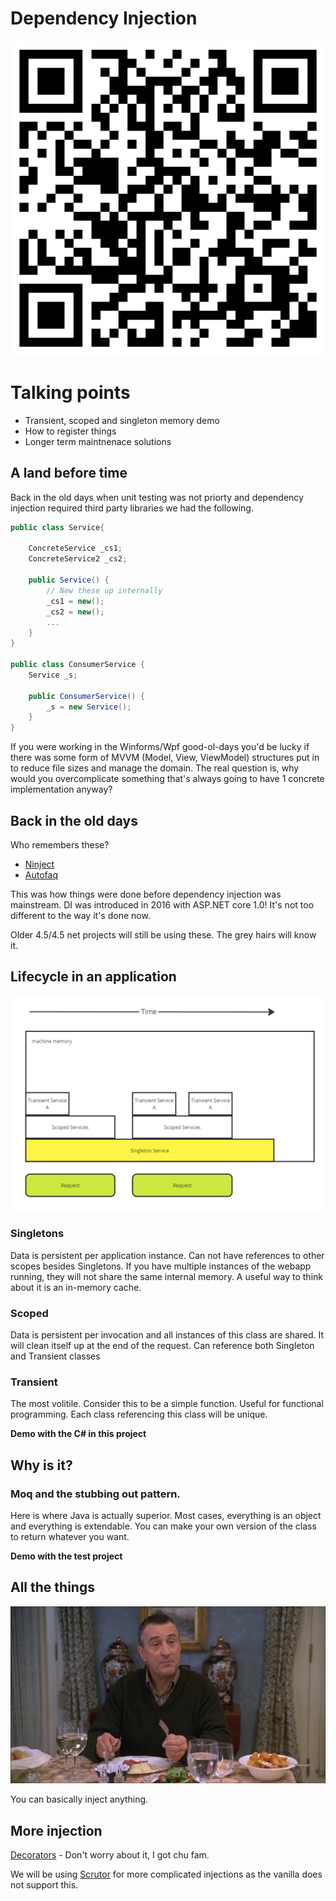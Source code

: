 # Dependency Injection
![](./docs/qrcode.png)

# Talking points
- Transient, scoped and singleton memory demo
- How to register things 
- Longer term maintnenace solutions

## A land before time

Back in the old days when unit testing was not priorty and dependency injection required third party libraries we had the following.

```c#
public class Service{

    ConcreteService _cs1; 
    ConcreteService2 _cs2;

    public Service() {
        // New these up internally
        _cs1 = new();
        _cs2 = new();
        ...
    }
}

public class ConsumerService {
    Service _s;

    public ConsumerService() {
        _s = new Service();
    }
}
```

If you were working in the Winforms/Wpf good-ol-days you'd be lucky if there was some form of MVVM (Model, View, ViewModel) structures put in to reduce file sizes and manage the domain. The real question is, why would you overcomplicate something that's always going to have 1 concrete implementation anyway?

## Back in the old days

Who remembers these?

- [Ninject](https://github.com/ninject/Ninject)
- [Autofaq](https://autofac.org/)

This was how things were done before dependency injection was mainstream. DI was introduced in 2016 with ASP.NET core 1.0! It's not too different to the way it's done now. 

Older 4.5/4.5 net projects will still be using these. The grey hairs will know it.

## Lifecycle in an application
![](./docs/lifecyclestack.png)

### Singletons
Data is persistent per application instance. Can not have references to other scopes besides Singletons. If you have multiple instances of the webapp running, they will not share the same internal memory. A useful way to think about it is an in-memory cache.

### Scoped
Data is persistent per invocation and all instances of this class are shared. It will clean itself up at the end of the request. Can reference both Singleton and Transient classes

### Transient
The most volitile. Consider this to be a simple function. Useful for functional programming. Each class referencing this class will be unique.

**Demo with the C# in this project**

## Why is it?
### Moq and the stubbing out pattern.
Here is where Java is actually superior. Most cases, everything is an object and everything is extendable. You can make your own version of the class to return whatever you want. 

**Demo with the test project**

## All the things
![](./docs/meettheparents.png)

You can basically inject anything.


## More injection

[Decorators](https://en.wikipedia.org/wiki/Decorator_pattern) - Don't worry about it, I got chu fam.

We will be using [Scrutor](https://github.com/khellang/Scrutor) for more complicated injections as the vanilla does not support this.
